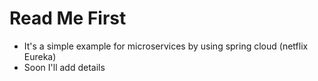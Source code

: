 # Read Me First
* It's a simple example for microservices by using spring cloud (netflix Eureka)
* Soon I'll add details